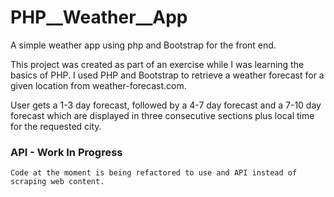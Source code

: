# PHP__Weather__App

A simple weather app using php and Bootstrap for the front end.

This project was created as part of an exercise while I was learning the basics of PHP. 
I used PHP and Bootstrap to retrieve a weather forecast for a given location from weather-forecast.com. 

User gets a 1-3 day forecast, followed by a 4-7 day forecast and a 7-10 day forecast
which are displayed in three consecutive sections plus local time for the requested city.

### API - Work In Progress

```
Code at the moment is being refactored to use and API instead of scraping web content.
```

